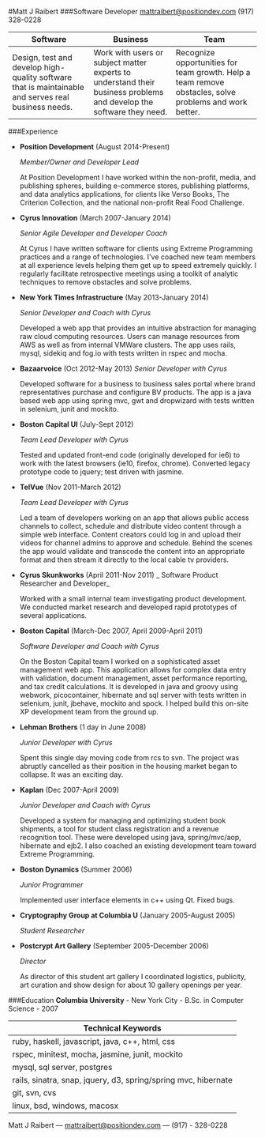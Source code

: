 #Matt J Raibert
###Software Developer
mattraibert@positiondev.com
(917) 328-0228

| Software | Business | Team |
|----|----|----|
| Design, test and develop high-quality software that is maintainable and serves real business needs. | Work with users or subject matter experts to understand their business problems and develop the software they need. | Recognize opportunities for team growth. Help a team remove obstacles, solve problems and work better. |

###Experience


* **Position Development**
  (August 2014-Present)

  _Member/Owner and Developer Lead_

  At Position Development I have worked within the non-profit, media,
  and publishing spheres, building e-commerce stores, publishing
  platforms, and data analytics applications, for clients like Verso
  Books, The Criterion Collection, and the national non-profit Real
  Food Challenge.

* **Cyrus Innovation**
  (March 2007-January 2014)

  _Senior Agile Developer and Developer Coach_

  At Cyrus I have written software for clients using Extreme
  Programming practices and a range of technologies. I've coached new
  team members at all experience levels helping them get up to speed
  extremely quickly. I regularly facilitate retrospective meetings
  using a toolkit of analytic techniques to remove obstacles and solve
  problems.

* **New York Times Infrastructure**
  (May 2013-January 2014)

  _Senior Developer and Coach with Cyrus_

  Developed a web app that provides an intuitive abstraction for
  managing raw cloud computing resources. Users can manage resources
  from AWS as well as from internal VMWare clusters. The app uses
  rails, mysql, sidekiq and fog.io with tests written in rspec and
  mocha.

* **Bazaarvoice**
  (Oct 2012-May 2013)
  _Senior Developer with Cyrus_

  Developed software for a business to business sales portal where
  brand representatives purchase and configure BV products. The app is
  a java based web app using spring mvc, gwt and dropwizard with tests
  written in selenium, junit and mockito.

* **Boston Capital UI**
  (July-Sept 2012)

  _Team Lead Developer with Cyrus_

  Tested and updated front-end code (originally developed for ie6) to
  work with the latest browsers (ie10, firefox, chrome).  Converted
  legacy prototype code to jquery; test driven with jasmine.

* **TelVue**
  (Nov 2011-March 2012)

  _Team Lead Developer with Cyrus_

  Led a team of developers working on an app that allows public access
  channels to collect, schedule and distribute video content through a
  simple web interface. Content creators could log in and upload their
  videos for channel admins to approve and schedule. Behind the scenes
  the app would validate and transcode the content into an appropriate
  format and then stream it directly to the local cable tv providers.

* **Cyrus Skunkworks**
  (April 2011-Nov 2011)
  _ Software Product Researcher and Developer_

  Worked with a small internal team investigating product
  development. We conducted market research and developed rapid
  prototypes of several applications.

* **Boston Capital**
  (March-Dec 2007, April 2009-April 2011)

  _Software Developer and Coach with Cyrus_

  On the Boston Capital team I worked on a sophisticated asset
  management web app. This application allows for complex data entry
  with validation, document management, asset performance reporting,
  and tax credit calculations. It is developed in java and groovy
  using webwork, picocontainer, hibernate and sql server with tests
  written in selenium, junit, jbehave, mockito and spock. I helped
  build this on-site XP development team from the ground up.

* **Lehman Brothers**
  (1 day in June 2008)

  _Junior Developer with Cyrus_

  Spent this single day moving code from rcs to svn. The project was
  abruptly cancelled as their position in the housing market began to
  collapse. It was an exciting day.

* **Kaplan**
  (Dec 2007-April 2009)

  _Junior Developer and Coach with Cyrus_

  Developed a system for managing and optimizing student book
  shipments, a tool for student class registration and a revenue
  recognition tool. These were developed using java, spring/mvc/aop,
  hibernate and ejb2. I also coached an existing development team
  toward Extreme Programming.

* **Boston Dynamics**
  (Summer 2006)

  _Junior Programmer_

  Implemented user interface elements in c++ using Qt. Fixed bugs.

* **Cryptography Group at Columbia U**
  (January 2005-August 2005)

  _Student Researcher_

* **Postcrypt Art Gallery**
  (September 2005-December 2006)

  _Director_

  As director of this student art gallery I coordinated logistics,
  publicity, art curation and show design for about 10 gallery
  openings per year.

###Education
__Columbia University__ - New York City -
B.Sc. in Computer Science - 2007

| Technical Keywords |
|----|
| ruby, haskell, javascript, java, c++, html, css |
| rspec, minitest, mocha, jasmine, junit, mockito |
| mysql, sql server, postgres |
| rails, sinatra, snap, jquery, d3, spring/spring mvc, hibernate |
| git, svn, cvs |
| linux, bsd, windows, macosx |

Matt J Raibert — mattraibert@positiondev.com — (917) - 328-0228
